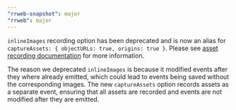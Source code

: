 ```yaml
---
"rrweb-snapshot": major
"rrweb": major
---
```


`inlineImages` recording option has been deprecated and is now an alias for `captureAssets: { objectURLs: true, origins: true }`.
Please see [asset recording documentation](/docs/recipes/assets.md) for more information.

The reason we deprecated `inlineImages` is because it modified events after they where already emitted, which could lead to events being saved without the corresponding images. The new `captureAssets` option records assets as a separate event, ensuring that all assets are recorded and events are not modified after they are emitted.
